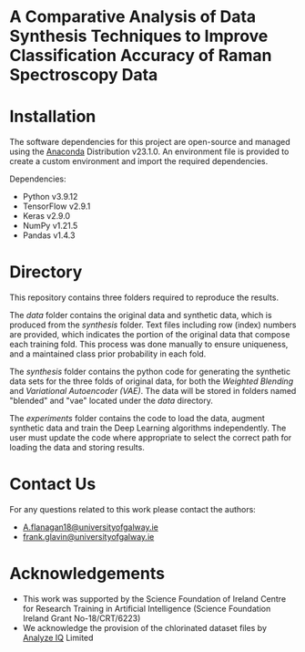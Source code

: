 # A Comparative Analysis of Data Synthesis Techniques to Improve Classification Accuracy of Raman Spectroscopy Data

# Installation

The software dependencies for this project are open-source and managed using the [Anaconda](https://www.anaconda.com/download) Distribution v23.1.0.
An environment file is provided to create a custom environment and import the required dependencies.

Dependencies:
* Python v3.9.12
* TensorFlow v2.9.1
* Keras v2.9.0
* NumPy v1.21.5
* Pandas v1.4.3

# Directory

This repository contains three folders required to reproduce the results.

The *data* folder contains the original data and synthetic data, which is produced from the *synthesis* folder. Text files including row (index) numbers are provided, which indicates the portion of the original data that compose each training fold. This process was done manually to ensure uniqueness, and a maintained class prior probability in each fold.

The *synthesis* folder contains the python code for generating the synthetic data sets for the three folds of original data, for both the *Weighted Blending* and *Variational Autoencoder (VAE)*. The data will be stored in folders named "blended" and "vae" located under the *data* directory.

The *experiments* folder contains the code to load the data, augment synthetic data and train the Deep Learning algorithms independently. The user must update the code where appropriate to select the correct path for loading the data and storing results.


# Contact Us
For any questions related to this work please contact the authors:
* A.flanagan18@universityofgalway.ie
* frank.glavin@universityofgalway.ie

# Acknowledgements
* This work was supported by the Science Foundation of Ireland Centre for Research Training in Artificial Intelligence (Science Foundation Ireland Grant No-18/CRT/6223)
* We acknowledge the provision of the chlorinated dataset files by [Analyze IQ](https://www.analyzeiq.com/) Limited
